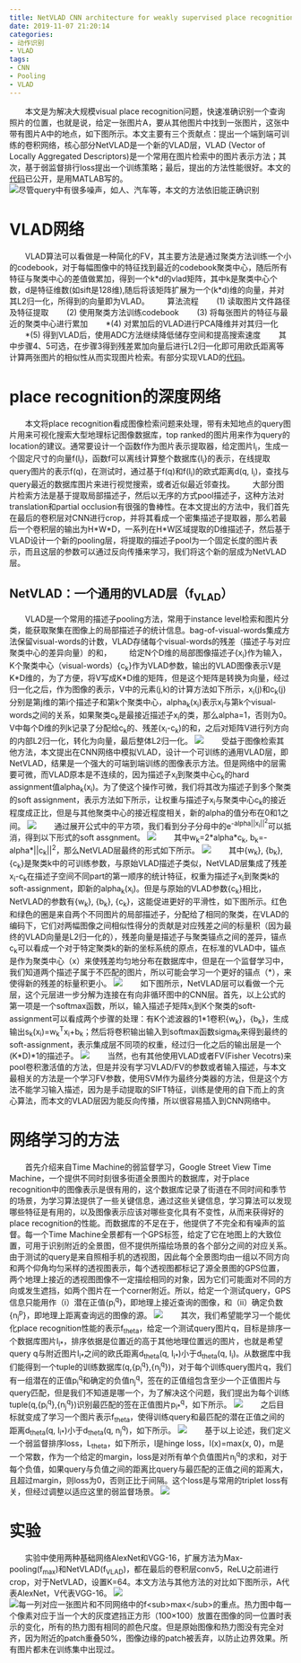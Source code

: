 ```yaml
---
title: NetVLAD CNN architecture for weakly supervised place recognition (CVPR 2016)
date: 2019-11-07 21:20:14
categories: 
- 动作识别
- VLAD
tags:
- CNN
- Pooling
- VLAD
---
```

&emsp;&emsp;本文是为解决大规模visual place recognition问题，快速准确识别一个查询照片的位置，也就是说，给定一张图片A，要从其他图片中找到一张图片，这张中带有图片A中的地点，如下图所示。本文主要有三个贡献点：提出一个端到端可训练的卷积网络，核心部分NetVLAD是一个新的VLAD层，VLAD (Vector of Locally Aggregated Descriptors)是一个常用在图片检索中的图片表示方法；其次，基于弱监督排行loss提出一个训练策略；最后，提出的方法性能很好。本文的[代码](https://www.di.ens.fr/willow/research/netvlad/)已公开，是用MATLAB写的。
![](/images/NetVLAD/fig_exam.png "尽管query中有很多噪声，如人、汽车等，本文的方法依旧能正确识别")
# VLAD网络
&emsp;&emsp;VLAD算法可以看做是一种简化的FV，其主要方法是通过聚类方法训练一个小的codebook，对于每幅图像中的特征找到最近的codebook聚类中心，随后所有特征与聚类中心的差值做累加，得到一个k\*d的vlad矩阵，其中k是聚类中心个数，d是特征维数(如sift是128维),随后将该矩阵扩展为一个(k\*d)维的向量，并对其L2归一化，所得到的向量即为VLAD。
&emsp;&emsp;算法流程
&emsp;&emsp;(1) 读取图片文件路径及特征提取
&emsp;&emsp;(2) 使用聚类方法训练codebook
&emsp;&emsp;(3) 将每张图片的特征与最近的聚类中心进行累加
&emsp;&emsp;\*(4) 对累加后的VLAD进行PCA降维并对其归一化
&emsp;&emsp;\*(5) 得到VLAD后，使用ADC方法继续降低储存空间和提高搜索速度
&emsp;&emsp;其中步骤4、5可选，在步骤3得到残差累加向量后进行L2归一化即可用欧氏距离等计算两张图片的相似性从而实现图片检索。有部分实现VLAD的[代码](https://github.com/Lithogenous/VLAD-SIFT-python)。
# place recognition的深度网络
&emsp;&emsp;本文将place recognition看成图像检索问题来处理，带有未知地点的query图片用来可视化搜索大型地理标记图像数据库，top ranked的图片用来作为query的location的建议。通常要设计一个函数f作为图片表示提取器，给定图片I<sub>i</sub>，生成一个固定尺寸的向量f(I<sub>i</sub>)，函数f可以离线计算整个数据库{I<sub>i</sub>}的表示，在线提取query图片的表示f(q)，在测试时，通过基于f(q)和f(I<sub>i</sub>)的欧式距离d(q, I<sub>i</sub>)，查找与query最近的数据库图片来进行视觉搜索，或者近似最近邻查找。
&emsp;&emsp;大部分图片检索方法是基于提取局部描述子，然后以无序的方式pool描述子，这种方法对translation和partial occlusion有很强的鲁棒性。在本文提出的方法中，我们首先在最后的卷积层对CNN进行crop，并将其看成一个密集描述子提取器，那么若最后一个卷积层的输出为H\*W\*D，一系列在H\*W区域提取的D维描述子，然后基于VLAD设计一个新的pooling层，将提取的描述子pool为一个固定长度的图片表示，而且这层的参数可以通过反向传播来学习，我们将这个新的层成为NetVLAD层。
## NetVLAD：一个通用的VLAD层（f<sub>VLAD</sub>）
&emsp;&emsp;VLAD是一个常用的描述子pooling方法，常用于instance level检索和图片分类，能获取聚集在图像上的局部描述子的统计信息。bag-of-visual-words集成方法保留visual-words的计数，VLAD存储每个visual-words的残差（描述子与对应聚类中心的差异向量）的和，
&emsp;&emsp;给定N个D维的局部图像描述子{x<sub>i</sub>}作为输入，K个聚类中心（visual-words）{c<sub>k</sub>}作为VLAD参数，输出的VLAD图像表示V是K\*D维的，为了方便，将V写成K\*D维的矩阵，但是这个矩阵是转换为向量，经过归一化之后，作为图像的表示，V中的元素(j,k)的计算方法如下所示，x<sub>i</sub>(j)和c<sub>k</sub>(j)分别是第j维的第i个描述子和第k个聚类中心，alpha<sub>k</sub>(x<sub>i</sub>)表示x<sub>i</sub>与第k个visual-words之间的关系，如果聚类c<sub>k</sub>是最接近描述子x<sub>i</sub>的类，那么alpha=1，否则为0。V中每个D维的列k记录了分配给c<sub>k</sub>的、残差(x<sub>i</sub>-c<sub>k</sub>)的和，之后对矩阵V进行列方向的内部L2归一化，转化为向量，最后整体L2归一化。
![](/images/NetVLAD/func_VLAD.png "")
&emsp;&emsp;受益于图像检索其他方法，本文提出在CNN网络中模拟VLAD，设计一个可训练的通用VLAD层，即NetVLAD，结果是一个强大的可端到端训练的图像表示方法。但是网络中的层需要可微，而VLAD原本是不连续的，因为描述子x<sub>i</sub>到聚类中心c<sub>k</sub>的hard assignment值alpha<sub>k</sub>(x<sub>i</sub>)。为了使这个操作可微，我们将其改为描述子到多个聚类的soft assignment，表示方法如下所示，让权重与描述子x<sub>i</sub>与聚类中心c<sub>k</sub>的接近程度成正比，但是与其他聚类中心的接近程度相关，新的alpha的值分布在0和1之间。
![](/images/NetVLAD/func_soft.png "")
&emsp;&emsp;通过展开公式中的平方项，我们看到分子分母中的e<sup>-alpha||x<sub>i</sub>||<sup>2</sup></sup>可以抵消，得到以下形式的soft assgnment。
![](/images/NetVLAD/func_soft1.png "")
&emsp;&emsp;其中w<sub>k</sub>=2\*alpha\*c<sub>k</sub>, b<sub>k</sub>=-alpha\*||c<sub>k</sub>||<sup>2</sup>，那么NetVLAD层最终的形式如下所示。
![](/images/NetVLAD/func_soft2.png "")
&emsp;&emsp;其中{w<sub>k</sub>}, {b<sub>k</sub>}, {c<sub>k</sub>}是聚类k中的可训练参数，与原始VLAD描述子类似，NetVLAD层集成了残差x<sub>i</sub>-c<sub>k</sub>在描述子空间不同part的第一顺序的统计特征，权重为描述子x<sub>i</sub>到聚类k的soft-assignment，即新的alpha<sub>k</sub>(x<sub>i</sub>)。但是与原始的VLAD参数{c<sub>k</sub>}相比，NetVLAD的参数有{w<sub>k</sub>}, {b<sub>k</sub>}, {c<sub>k</sub>}，这能促进更好的平滑性，如下图所示。红色和绿色的圈是来自两个不同图片的局部描述子，分配给了相同的聚类，在VLAD的编码下，它们对两幅图像之间相似性得分的贡献是对应残差之间的标量积（因为最终的VLAD向量是L2归一化的），残差向量是描述子与聚类锚点之间的差异，锚点c<sub>k</sub>可以看成一个对于特定聚类k的新的坐标系统的原点，在标准的VLAD中，锚点是作为聚类中心（x）来使残差均匀地分布在数据库中，但是在一个监督学习中，我们知道两个描述子属于不匹配的图片，所以可能会学习一个更好的锚点（\*），来使得新的残差的标量积更小。
![](/images/NetVLAD/fig_benefit.png "")
&emsp;&emsp;如下图所示，NetVLAD层可以看做一个元层，这个元层进一步分解为连接在有向非循环图中的CNN层。首先，以上公式的第一项是一个softmax函数，所以，输入描述子矩阵x<sub>i</sub>到K个聚类的soft-assignment可以看成两个步骤的处理：有K个滤波器的1\*1卷积{w<sub>k</sub>}，{b<sub>k</sub>}，生成输出s<sub>k</sub>(x<sub>i</sub>)=w<sub>k</sub><sup>T</sup>x<sub>i</sub>+b<sub>k</sub>；然后将卷积输出输入到softmax函数sigma<sub>k</sub>来得到最终的soft-assignment，表示集成层不同项的权重，经过归一化之后的输出层是一个(K\*D)\*1的描述子。
![](/images/NetVLAD/fig_archi.png "")
&emsp;&emsp;当然，也有其他使用VLAD或者FV(Fisher Vecotrs)来pool卷积激活值的方法，但是并没有学习VLAD/FV的参数或者输入描述，与本文最相关的方法是一个学习FV参数，使用SVM作为最终分类器的方法，但是这个方法不能学习输入描述，因为是手动提取的SIFT特征，训练是使用的自下而上的贪心算法，而本文的VLAD层因为能反向传播，所以很容易插入到CNN网络中。
# 网络学习的方法
&emsp;&emsp;首先介绍来自Time Machine的弱监督学习，Google Street View Time Machine，一个提供不同时刻很多街道全景图片的数据库，对于place recognition中的图像表示是很有用的，这个数据库记录了街道在不同时间和季节的场景，为学习算法提供了一些关键信息，通过这些关键信息，学习算法可以发现哪些特征是有用的，以及图像表示应该对哪些变化具有不变性，从而来获得好的place recognition的性能。而数据库的不足在于，他提供了不完全和有噪声的监督。每一个Time Machine全景都有一个GPS标签，给定了它在地图上的大致位置，可用于识别附近的全景图，但不提供所描绘场景的各个部分之间的对应关系。由于测试的query是来自照相手机的透视图，因此每个全景图均由一组以不同方向和两个仰角均匀采样的透视图表示，每个透视图都标记了源全景图的GPS位置，两个地理上接近的透视图图像不一定描绘相同的对象，因为它们可能面对不同的方向或发生遮挡，如两个图片在一个corner附近。所以，给定一个测试query，GPS信息只能用作（i）潜在正值{p<sub>i</sub><sup>q</sup>}，即地理上接近查询的图像，和（ii）确定负数{n<sub>j</sub><sup>p</sup>}，即地理上距离查询远的图像的源。
![](/images/NetVLAD/fig_google.png "")
&emsp;&emsp;其次，我们希望能学习一个能优化place recognition性能的表示f<sub>theta</sub>，给定一个测试query图片q，目标是排序一个数据库图片I<sub>i\*</sub>，排序依据是位置近的高于其他地理位置远的图片，也就是希望query q与附近图片I<sub>i\*</sub>之间的欧氏距离d<sub>theta</sub>(q, I<sub>i\*</sub>)小于d<sub>theta</sub>(q, I<sub>i</sub>)。从数据库中我们能得到一个tuple的训练数据库(q,{p<sub>i</sub><sup>q</sup>},{n<sub>j</sub><sup>q</sup>})，对于每个训练query图片q，我们有一组潜在的正值p<sub>i</sub><sup>q</sup>和确定的负值n<sub>j</sub><sup>q</sup>，签在的正值组包含至少一个正值图片与query匹配，但是我们不知道是哪一个，为了解决这个问题，我们提出为每个训练tuple(q,{p<sub>i</sub><sup>q</sup>},{n<sub>j</sub><sup>q</sup>})识别最匹配的签在正值图片p<sub>i\*</sub><sup>q</sup>，如下所示。
![](/images/NetVLAD/func_pos.png "")
&emsp;&emsp;之后目标就变成了学习一个图片表示f<sub>theta</sub>，使得训练query和最匹配的潜在正值之间的距离d<sub>theta</sub>(q, I<sub>i\*</sub>)小于d<sub>theta</sub>(q, n<sub>j</sub><sup>q</sup>)，如下所示。
![](/images/NetVLAD/func_pos1.png "")
&emsp;&emsp;基于以上论述，我们定义一个弱监督排序loss，L<sub>theta</sub>，如下所示，l是hinge loss，l(x)=max(x, 0)，m是一个常数，作为一个给定的margin，loss是对所有单个负值图片n<sub>j</sub><sup>q</sup>的求和，对于每个负值，如果query与负值之间的距离比query与最匹配的正值之间的距离大，且超过margin，则loss为0，否则正比于间隔。这个loss是与常用的triplet loss有关，但经过调整以适应这里的弱监督场景。
![](/images/NetVLAD/func_loss.png "")
# 实验
&emsp;&emsp;实验中使用两种基础网络AlexNet和VGG-16，扩展方法为Max-pooling(f<sub>max</sub>)和NetVLAD(f<sub>VLAD</sub>)，都在最后的卷积层conv5，ReLU之前进行crop，对于NetVLAD，设置K=64。本文方法与其他方法的对比如下图所示，A代表AlexNet，V代表VGG-16。
![](/images/NetVLAD/fig_res.png "")
![](/images/NetVLAD/fig_vis.png "每一列对应一张图片和不同网络中的f<sub>max</sub>的重点。热力图中每一个像素对应于当一个大的灰度遮挡正方形（100×100）放置在图像的同一位置时表示的变化，所有的热力图有相同的颜色尺度。但是原始图像和热力图没有完全对齐，因为附近的patch重叠50%，图像边缘的patch被丢弃，以防止边界效果。所有图片都未在训练集中出现过。")
